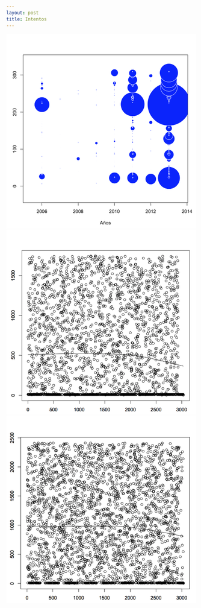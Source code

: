 ```yaml
---
layout: post
title: Intentos
---
```


![_config.yml](/images/fide.png)
![_config.yml](/images/ingre.png)
![_config.yml](/images/egre.png)